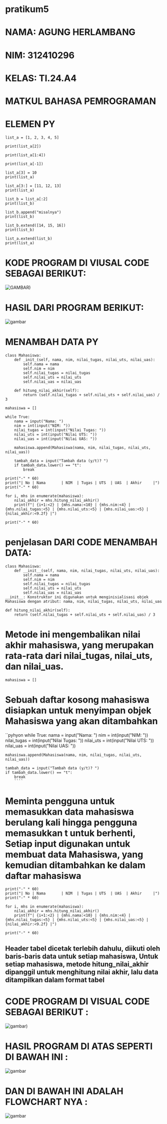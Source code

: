 # pratikum5
# NAMA: AGUNG HERLAMBANG
# NIM: 312410296
# KELAS: TI.24.A4
# MATKUL BAHASA PEMROGRAMAN 

# ELEMEN PY
```pyhton
list_a = [1, 2, 3, 4, 5]

print(list_a[2])

print(list_a[1:4])

print(list_a[-1])

list_a[3] = 10
print(list_a)

list_a[3:] = [11, 12, 13]
print(list_a)

list_b = list_a[:2]
print(list_b)

list_b.append("misalnya")
print(list_b)

list_b.extend([14, 15, 16])
print(list_b)

list_a.extend(list_b)
print(list_a)
````
# KODE PROGRAM DI VIUSAL CODE SEBAGAI BERIKUT:
![GAMBAR)](https://github.com/user-attachments/assets/4a4fbb8d-4d4c-4499-bbbc-e47da6576e34)

# HASIL DARI PROGRAM BERIKUT:
![gambar](https://github.com/user-attachments/assets/374b0ed5-fa72-4b73-94af-25e8c1a634ac)

# MENAMBAH DATA PY


```pyhton
class Mahasiswa:
    def _init_(self, nama, nim, nilai_tugas, nilai_uts, nilai_uas):
        self.nama = nama
        self.nim = nim
        self.nilai_tugas = nilai_tugas
        self.nilai_uts = nilai_uts
        self.nilai_uas = nilai_uas

    def hitung_nilai_akhir(self):
        return (self.nilai_tugas + self.nilai_uts + self.nilai_uas) / 3

mahasiswa = []

while True:
    nama = input("Nama: ")
    nim = int(input("NIM: "))
    nilai_tugas = int(input("Nilai Tugas: "))
    nilai_uts = int(input("Nilai UTS: "))
    nilai_uas = int(input("Nilai UAS: "))

    mahasiswa.append(Mahasiswa(nama, nim, nilai_tugas, nilai_uts, nilai_uas))

    tambah_data = input("Tambah data (y/t)? ")
    if tambah_data.lower() == "t":
        break

print("-" * 60)
print("| No | Nama       | NIM  | Tugas | UTS  | UAS  | Akhir     |")
print("-" * 60)

for i, mhs in enumerate(mahasiswa):
    nilai_akhir = mhs.hitung_nilai_akhir()
    print(f"| {i+1:<2} | {mhs.nama:<10} | {mhs.nim:<4} | {mhs.nilai_tugas:<5} | {mhs.nilai_uts:<5} | {mhs.nilai_uas:<5} | {nilai_akhir:<9.2f} |")

print("-" * 60)
````

# penjelasan DARI CODE MENAMBAH DATA:

```pyhton
class Mahasiswa:
    def __init__(self, nama, nim, nilai_tugas, nilai_uts, nilai_uas):
        self.nama = nama
        self.nim = nim
        self.nilai_tugas = nilai_tugas
        self.nilai_uts = nilai_uts
        self.nilai_uas = nilai_uas
__init__: Konstruktor ini digunakan untuk menginisialisasi objek Mahasiswa dengan atribut: nama, nim, nilai_tugas, nilai_uts, nilai_uas

def hitung_nilai_akhir(self):
    return (self.nilai_tugas + self.nilai_uts + self.nilai_uas) / 3
````

# Metode ini mengembalikan nilai akhir mahasiswa, yang merupakan rata-rata dari nilai_tugas, nilai_uts, dan nilai_uas.

```pyhton
mahasiswa = []
````

# Sebuah daftar kosong mahasiswa disiapkan untuk menyimpan objek Mahasiswa yang akan ditambahkan

``pyhyon
while True:
    nama = input("Nama: ")
    nim = int(input("NIM: "))
    nilai_tugas = int(input("Nilai Tugas: "))
    nilai_uts = int(input("Nilai UTS: "))
    nilai_uas = int(input("Nilai UAS: "))

    mahasiswa.append(Mahasiswa(nama, nim, nilai_tugas, nilai_uts, nilai_uas))

    tambah_data = input("Tambah data (y/t)? ")
    if tambah_data.lower() == "t":
        break
        ````
# Meminta pengguna untuk memasukkan data mahasiswa berulang kali hingga pengguna memasukkan t untuk berhenti, Setiap input digunakan untuk membuat data Mahasiswa, yang kemudian ditambahkan ke dalam daftar mahasiswa

```pyhton
print("-" * 60)
print("| No | Nama       | NIM  | Tugas | UTS  | UAS  | Akhir     |")
print("-" * 60)

for i, mhs in enumerate(mahasiswa):
    nilai_akhir = mhs.hitung_nilai_akhir()
    print(f"| {i+1:<2} | {mhs.nama:<10} | {mhs.nim:<4} | {mhs.nilai_tugas:<5} | {mhs.nilai_uts:<5} | {mhs.nilai_uas:<5} | {nilai_akhir:<9.2f} |")

print("-" * 60)
````

## Header tabel dicetak terlebih dahulu, diikuti oleh baris-baris data untuk setiap mahasiswa, Untuk setiap mahasiswa, metode hitung_nilai_akhir dipanggil untuk menghitung nilai akhir, lalu data ditampilkan dalam format tabel

# CODE PROGRAM DI VISUAL CODE SEBAGAI BERIKUT :
![gambar)](https://github.com/user-attachments/assets/db7a87c6-3aab-461a-94f6-0187414538a5)

# HASIL PROGRAM DI ATAS SEPERTI DI BAWAH INI :
![gambar](https://github.com/user-attachments/assets/8fcf131a-430c-4d39-9c46-56f02bede7a4)

# DAN DI BAWAH INI ADALAH FLOWCHART NYA :
![gambar](https://github.com/user-attachments/assets/3a848af4-286c-46b9-98cd-6b0203bacfb1)






        


